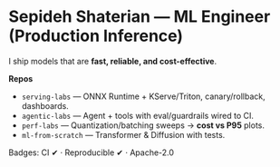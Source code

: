 # Sepideh Shaterian — ML Engineer (Production Inference)
I ship models that are **fast, reliable, and cost-effective**.

**Repos**
- `serving-labs` — ONNX Runtime + KServe/Triton, canary/rollback, dashboards.
- `agentic-labs` — Agent + tools with eval/guardrails wired to CI.
- `perf-labs` — Quantization/batching sweeps → **cost vs P95** plots.
- `ml-from-scratch` — Transformer & Diffusion with tests.

Badges: CI ✔︎ · Reproducible ✔︎ · Apache-2.0
